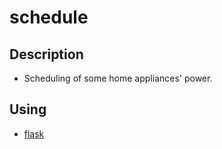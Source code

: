 # schedule
## Description
- Scheduling of some home appliances' power.

## Using
- [flask](https://a2c.bitbucket.io/flask/)
